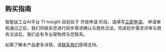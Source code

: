## 购买指南
智能钛工业AI平台 TI-Insight 目前处于 开放申请 阶段，请填写[立即申请](https://cloud.tencent.com/apply/p/nrba9i6uhe)。 
申请审核通过之后，我们将联系您进行初步需求确认与商务洽谈，完成初步需求评审与商务洽谈后，我们会有专业架构师与您联系。

如需了解本产品更多详情，请[联系我们](https://cloud.tencent.com/about/connect)获得支持。
